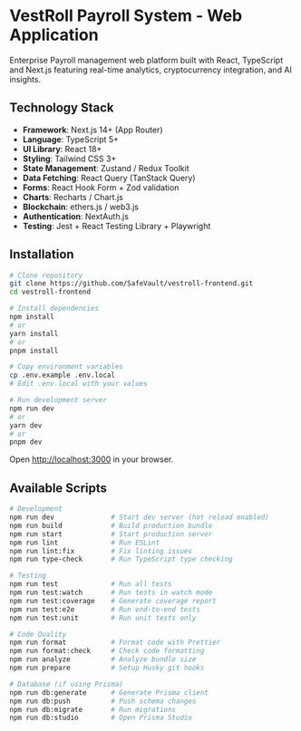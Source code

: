 # VestRoll Payroll System - Web Application

Enterprise Payroll management web platform built with React, TypeScript and Next.js featuring real-time analytics, cryptocurrency integration, and AI insights.

## Technology Stack

- **Framework**: Next.js 14+ (App Router)
- **Language**: TypeScript 5+
- **UI Library**: React 18+
- **Styling**: Tailwind CSS 3+
- **State Management**: Zustand / Redux Toolkit
- **Data Fetching**: React Query (TanStack Query)
- **Forms**: React Hook Form + Zod validation
- **Charts**: Recharts / Chart.js
- **Blockchain**: ethers.js / web3.js
- **Authentication**: NextAuth.js
- **Testing**: Jest + React Testing Library + Playwright



## Installation

```bash
# Clone repository
git clone https://github.com/SafeVault/vestroll-frontend.git
cd vestroll-frontend

# Install dependencies
npm install
# or
yarn install
# or
pnpm install

# Copy environment variables
cp .env.example .env.local
# Edit .env.local with your values

# Run development server
npm run dev
# or
yarn dev
# or
pnpm dev
```

Open [http://localhost:3000](http://localhost:3000) in your browser.

## Available Scripts

```bash
# Development
npm run dev              # Start dev server (hot reload enabled)
npm run build            # Build production bundle
npm run start            # Start production server
npm run lint             # Run ESLint
npm run lint:fix         # Fix linting issues
npm run type-check       # Run TypeScript type checking

# Testing
npm run test             # Run all tests
npm run test:watch       # Run tests in watch mode
npm run test:coverage    # Generate coverage report
npm run test:e2e         # Run end-to-end tests
npm run test:unit        # Run unit tests only

# Code Quality
npm run format           # Format code with Prettier
npm run format:check     # Check code formatting
npm run analyze          # Analyze bundle size
npm run prepare          # Setup Husky git hooks

# Database (if using Prisma)
npm run db:generate      # Generate Prisma client
npm run db:push          # Push schema changes
npm run db:migrate       # Run migrations
npm run db:studio        # Open Prisma Studio
```

